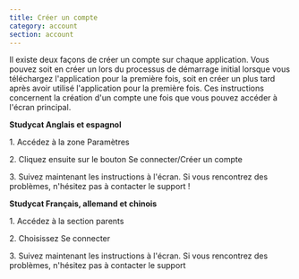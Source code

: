 ```yaml
---
title: Créer un compte
category: account
section: account
---
```

Il existe deux façons de créer un compte sur chaque application. Vous pouvez soit en créer un lors du processus de démarrage initial lorsque vous téléchargez l'application pour la première fois, soit en créer un plus tard après avoir utilisé l'application pour la première fois. Ces instructions concernent la création d'un compte une fois que vous pouvez accéder à l'écran principal.

**Studycat Anglais et espagnol**

1\. Accédez à la zone Paramètres 

2\. Cliquez ensuite sur le bouton Se connecter/Créer un compte

3\. Suivez maintenant les instructions à l'écran. Si vous rencontrez des problèmes, n'hésitez pas à contacter le support !

**Studycat Français, allemand et chinois**

1\. Accédez à la section parents 

2\. Choisissez Se connecter

3\. Suivez maintenant les instructions à l'écran. Si vous rencontrez des problèmes, n'hésitez pas à contacter le support